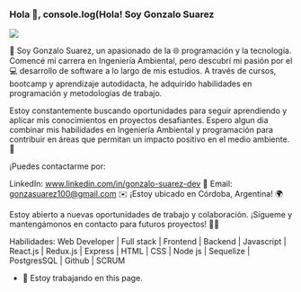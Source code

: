 ### Hola 👋, console.log(Hola! Soy Gonzalo Suarez
![](https://www.canva.com/design/DAFoS-WiQpI/JYuykJtI0yZd7ibMHgGmuQ/view?utm_content=DAFoS-WiQpI&utm_campaign=designshare&utm_medium=link&utm_source=publishsharelink)

👋 Soy Gonzalo Suarez, un apasionado de la 🌐 programación y la tecnología. Comencé mi carrera en Ingeniería Ambiental, pero descubrí mi pasión por el 💻 desarrollo de software a lo largo de mis estudios. A través de cursos, bootcamp y aprendizaje autodidacta, he adquirido habilidades en programación y metodologías de trabajo.

Estoy constantemente buscando oportunidades para seguir aprendiendo y aplicar mis conocimientos en proyectos desafiantes. Espero algun dia combinar mis habilidades en Ingeniería Ambiental y programación para contribuir en áreas que permitan un impacto positivo en el medio ambiente. 🌱

¡Puedes contactarme por:

LinkedIn: www.linkedin.com/in/gonzalo-suarez-dev 🤝
Email: gonzasuarez100@gmail.com ✉️
¡Estoy ubicado en Córdoba, Argentina! 🌍

Estoy abierto a nuevas oportunidades de trabajo y colaboración. ¡Sígueme y mantengámonos en contacto para futuros proyectos! 🚀✨

Habilidades: Web Developer | Full stack | Frontend | Backend | Javascript | React.js | Redux.js | Express | HTML | CSS | Node js | Sequelize | PostgresSQL | Github | SCRUM

- 🔭 Estoy trabajando en this page. 




